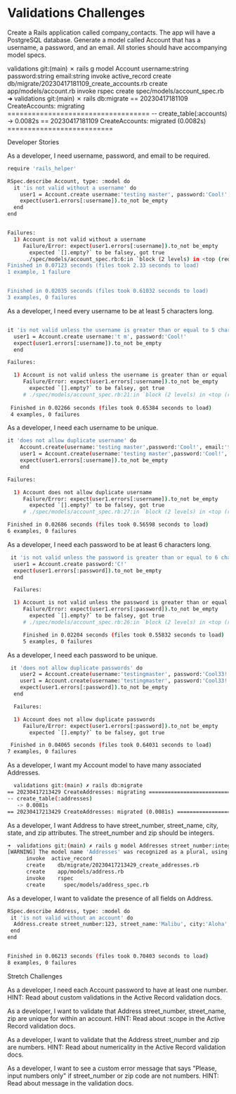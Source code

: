 # Validations Challenges
Create a Rails application called company_contacts. The app will have a PostgreSQL database.
Generate a model called Account that has a username, a password, and an email.
All stories should have accompanying model specs.

validations git:(main) ✗ rails g model Account username:string password:string email:string 
      invoke  active_record
      create    db/migrate/20230417181109_create_accounts.rb
      create    app/models/account.rb
      invoke    rspec
      create      spec/models/account_spec.rb
➜  validations git:(main) ✗ rails db:migrate 
== 20230417181109 CreateAccounts: migrating ===================================
-- create_table(:accounts)
   -> 0.0082s
== 20230417181109 CreateAccounts: migrated (0.0082s) ==========================



Developer Stories

As a developer, I need username, password, and email to be required.

```bash
require 'rails_helper'

RSpec.describe Account, type: :model do
  it 'is not valid without a username' do
    user1 = Account.create username:'testing master', password:'Cool!', email:'tester@gmail.com'
    expect(user1.errors[:username]).to_not be_empty
  end
end


Failures:
  1) Account is not valid without a username
     Failure/Error: expect(user1.errors[:username]).to_not be_empty
       expected `[].empty?` to be falsey, got true
      ./spec/models/account_spec.rb:6:in `block (2 levels) in <top (required)>'
Finished in 0.07123 seconds (files took 2.33 seconds to load)
1 example, 1 failure


Finished in 0.02035 seconds (files took 0.61032 seconds to load)
3 examples, 0 failures

``` 

As a developer, I need every username to be at least 5 characters long.

```bash

it 'is not valid unless the username is greater than or equal to 5 characters' do
  user1 = Account.create username:'t m', password:'Cool!'
  expect(user1.errors[:username]).to_not be_empty
  end 

Failures:

  1) Account is not valid unless the username is greater than or equal to 5 characters
     Failure/Error: expect(user1.errors[:username]).to_not be_empty
       expected `[].empty?` to be falsey, got true
     # ./spec/models/account_spec.rb:21:in `block (2 levels) in <top (required)>'
 
 Finished in 0.02266 seconds (files took 0.65384 seconds to load)
 4 examples, 0 failures

```


As a developer, I need each username to be unique.

```bash
it 'does not allow duplicate username' do
    Account.create(username:'testing master',password:'Cool!', email:'tester@gmail.com')
    user1 = Account.create(username:'testing master',password:'Cool!', email:'tester@gmail.com')
    expect(user1.errors[:username]).to_not be_empty
    end

Failures:

  1) Account does not allow duplicate username
     Failure/Error: expect(user1.errors[:username]).to_not be_empty
       expected `[].empty?` to be falsey, got true
     # ./spec/models/account_spec.rb:27:in `block (2 levels) in <top (required)>'

Finished in 0.02686 seconds (files took 0.56598 seconds to load)
6 examples, 0 failures

```

As a developer, I need each password to be at least 6 characters long.

```bash
 it 'is not valid unless the password is greater than or equal to 6 characters' do
  user1 = Account.create password:'C!'
  expect(user1.errors[:password]).to_not be_empty
  end 

  Failures:

  1) Account is not valid unless the password is greater than or equal to 6 characters
     Failure/Error: expect(user1.errors[:password]).to_not be_empty
       expected `[].empty?` to be falsey, got true
     # ./spec/models/account_spec.rb:26:in `block (2 levels) in <top (required)>'

     Finished in 0.02204 seconds (files took 0.55832 seconds to load)
     5 examples, 0 failures
```


As a developer, I need each password to be unique.

```bash
 it 'does not allow duplicate passwords' do
    user2 = Account.create(username:'testingmaster', password:'Cool33!', email:'tester@gmail.com')
    user1 = Account.create(username:'testingmaster', password:'Cool33!', email:'usertester@gmail.com')
    expect(user1.errors[:password]).to_not be_empty
  end

  Failures:

  1) Account does not allow duplicate passwords
     Failure/Error: expect(user1.errors[:password]).to_not be_empty
       expected `[].empty?` to be falsey, got true

 Finished in 0.04065 seconds (files took 0.64031 seconds to load)
7 examples, 0 failures      
```


As a developer, I want my Account model to have many associated Addresses.

```bash
  validations git:(main) ✗ rails db:migrate
== 20230417213429 CreateAddresses: migrating ==================================
-- create_table(:addresses)
   -> 0.0081s
== 20230417213429 CreateAddresses: migrated (0.0081s) =========================
```

As a developer, I want Address to have street_number, street_name, city, state, and zip attributes. The street_number and zip should be integers.

```bash
➜  validations git:(main) ✗ rails g model Addresses street_number:integer street_name:string city:string state:string zip:integer
[WARNING] The model name 'Addresses' was recognized as a plural, using the singular 'Address' instead. Override with --force-plural or setup custom inflection rules for this noun before running the generator.
      invoke  active_record
      create    db/migrate/20230417213429_create_addresses.rb
      create    app/models/address.rb
      invoke    rspec
      create      spec/models/address_spec.rb

```

As a developer, I want to validate the presence of all fields on Address.

```bash
RSpec.describe Address, type: :model do
 it 'is not valid without an account' do
  Address.create street_number:123, street_name:'Malibu', city:'Aloha', state:'Hawaii', zip:62901 
 end
end


Finished in 0.06213 seconds (files took 0.70403 seconds to load)
8 examples, 0 failures

```

Stretch Challenges

As a developer, I need each Account password to have at least one number.
HINT: Read about custom validations in the Active Record validation docs.



As a developer, I want to validate that Address street_number, street_name, zip are unique for within an account.
HINT: Read about :scope in the Active Record validation docs.



As a developer, I want to validate that the Address street_number and zip are numbers.
HINT: Read about numericality in the Active Record validation docs.



As a developer, I want to see a custom error message that says "Please, input numbers only" if street_number or zip code are not numbers.
HINT: Read about message in the validation docs.




